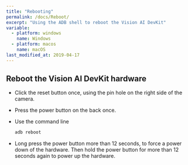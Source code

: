```yaml
---
title: "Rebooting"
permalink: /docs/Reboot/
excerpt: "Using the ADB shell to reboot the Vision AI DevKit"
variable:
  - platform: windows
    name: Windows
  - platform: macos
    name: macOS
last_modified_at: 2019-04-17
---
```

## Reboot the Vision AI DevKit hardware

* Click the reset button once, using the pin hole on the right side of the camera.
* Press the power button on the back once.
* Use the command line

  ```cmd
  adb reboot
  ```

* Long press the power button more than 12 seconds, to force a power down of the hardware. Then hold the power button for more than 12 seconds again to power up the hardware.
